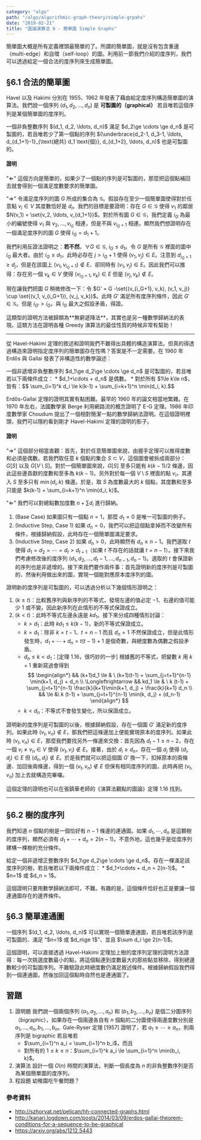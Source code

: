```yaml
---
category: "algo"
path: "/algo/algorithmic-graph-theory/simple-grpahs"
date: "2019-02-21"
title: "圖論演算法 6 - 簡單圖 Simple Graphs"
---
```


簡單圖大概是所有定義裡頭最簡單的了。所謂的簡單圖，就是沒有包含重邊（multi-edge）和自環（self-loop）的圖。利用前一節我們介紹的度序列，我們可以透過給定一個合法的度序列來生成簡單圖。

## §6.1 合法的簡單圖

Havel 以及 Hakimi 分別在 1955、1962 年發表了藉由給定度序列構造簡單圖的演算法。我們說一個序列 $(d_1, d_2, \ldots, d_n)$ 是 **可製圖的（graphical）** 若且唯若這個序列是某個簡單圖的度序列。

<theorem title='Havel-Hakimi 定理 [1955, 1962]'>
一個非負整數序列 $(d_1, d_2, \ldots, d_n)$ 滿足 $d_2\ge \cdots \ge d_n$ 是可製圖的，若且唯若少了第一個點的序列 $(\underbrace{d_2-1, d_3-1, \ldots, d_{d_1+1}-1}_{\text{總共} d_1 \text{個}}, d_{d_1+2}, \ldots, d_n)$ 也是可製圖的。
</theorem>

#### 證明

"$\Leftarrow$" 這個方向是簡單的，如果少了一個點的序列是可製圖的，那麼把這個點補回去就會得到一個滿足度數要求的簡單圖。

"$\Rightarrow$" 令滿足度序列的圖 $G$ 所成的集合為 $\mathcal{G}$。假設存在至少一個簡單圖使得對於任意點 $v_i\in V$ 其度數恰好是 $d_i$。我們的目標是要證明：存在 $G\in\mathcal{G}$ 使得 $v_1$ 的鄰居 $N(v_1) = \set{v_2, \ldots, v_{d_1+1}}$。對於所有圖 $G\in\mathcal{G}$，我們定義 $i_G$ 為最小的編號使得 $v_1$ 與 $v_2, \ldots, v_{i_G}$ 相連，但是不與 $v_{i_G+1}$ 相連。顯然我們想證明存在一個滿足度序列的圖 $G$ 使得 $i_G = d_1+1$。

我們利用反證法證明之：**若不然**，$\forall G\in\mathcal{G},\ i_G \le d_1$。令 $G$ 是所有 $\mathcal{G}$ 裡面的圖中 $i_G$ 最大者。由於 $i_G \le d_1$，此時必存在 $j > i_G+1$ 使得 $(v_1, v_j)\in E$。注意到 $d_{i_G+1} \ge d_j$，但是在該圖上 $(v_1, v_{i_G+1})\notin E$、卻同時有 $(v_1, v_j)\in E$。因此我們可以推得：存在另一個 $v_k\in V$ 使得 $(v_{i_G+1}, v_k)\in E$ 但是 $(v_j, v_k)\notin E$。

現在讓我們把圖 $G$ 稍微修改一下：令 $G' = G -\set{(v_{i_G+1}, v_k), (v_1, v_j)} \cup \set{(v_1, v_{i_G+1}), (v_j, v_k)}$。此時 $G'$ 滿足所有度序列條件，因此 $G'\in \mathcal{G}$。但是 $i_{G'} > i_G$，與 $i_G$ 最大之假設矛盾，得證。

<note>
這類型的證明方法被歸類為**無窮遞降法**，其實也是另一種數學歸納法的表現。這類方法在證明各種 Greedy 演算法的最佳性質的時候非常有幫助！
</note>

-----

從 Havel-Hakimi 定理的敘述和證明我們不難得出具體的構造演算法。但真的得透過構造來證明指定度序列的簡單圖存在性嗎？答案是不一定需要。在 1960 年 Erdős 與 Gallai 發表了非構造性的數學論述：

<theorem title='Erdős-Gallai 定理 [1960]'>
一個非遞增非負整數序列 $d_1\ge d_2\ge \cdots \ge d_n$ 是可製圖的，若且唯若以下兩條件成立：
* $d_1+\cdots + d_n$ 是偶數。
* 對於所有 $1\le k\le n$，皆有：$$ \sum_{i=1}^k d_i \le k(k-1) + \sum_{i=k+1}^n \min(d_i, k).$$
</theorem>

Erdős-Gallai 定理的證明其實有點困難。最早的 1960 年的論文相當地繁雜。在 1970 年左右，法國數學家 Berge 利用網路流的概念證明了 E-G 定理。1986 年印度數學家 Choudum 提出了一個相對簡潔一點的數學歸納法證明。在這個證明裡頭，我們可以隱約看到剛才 Havel-Hakimi 定理的證明的影子。

#### 證明

"$\Rightarrow$" 這個部分相當直觀：首先，對於任意簡單圖來說，由握手定理可以推得度數和必須是偶數。若我們取任意 $k$ 個點的集合 $S\subset V$，這個圖會被拆成兩部分：$G[S]$ 以及 $G[V\setminus S]$。對於一個簡單圖來說，$G[S]$ 至多只能有 $k(k-1)/2$ 條邊，因此這些邊貢獻的度數和至多為 $k(k-1)$。另外對於每一個 $V\setminus S$ 裡面的點 $v_i$，其連入 $S$ 至多只有 $\min(d_i, k)$ 條邊。於是，取 $S$ 為度數最大的 $k$ 個點，其度數和至多只能是 $k(k-1) + \sum_{i=k+1}^n \min(d_i, k)$。

"$\Leftarrow$" 我們可以對總點數加度數 $n+\sum d_i$ 進行歸納。
1. (Base Case) 如果圖只有一個點 $n=1$，那麼 $d_1=0$ 是唯一可製圖的例子。
2. (Inductive Step, Case 1) 如果 $d_n=0$，我們可以把這個點拿掉而不改變所有條件，根據歸納假設，此時存在一個簡單圖滿足要求。
3. (Inductive Step, Case 2) 如果 $d_n>0$，此時顯然有 $d_n \le n-1$。我們選取 $t$ 使得 $d_1=d_2=\cdots = d_t > d_{t+1}$（如果 $t$ 不存在的話就讓 $t=n-1$）。接下來我們考慮修改後的度序列 $(d_1, d_2, \ldots, d_t -1, \ldots, d_{n-1}, d_n-1)$。選取的 $t$ 會保證新的序列也是非遞增的。接下來我們要作兩件事：首先證明新的度序列是可製圖的、然後利用做出來的圖，實現一個能對應原本度序列的圖。

證明新的度序列是可製圖的，可以透過分析以下幾個情形證明之：
1. ($k\ge t$)：比較舊序列與新序列的不等式，發現左邊的值必定 $-1$、右邊的值可能少 $1$ 或不變。因此新序列在此情形的不等式保證成立。
2. ($k < t$)：此時不等式左邊永遠是 $kd_1$。接下來分成四種情形討論：
    * $k > d_1$：此時 $kd_1 \le k(k-1)$，新的不等式保證成立。
    * $k = d_1$：除非 $k=t-1$、$t=n-1$ 而且 $d_n=1$ 不然保證成立，但是此情形發生時，$d_1+\cdots+d_n=t(t-1)+1$ 是個奇數，與總度數為偶數之假設矛盾。
    * $d_n\le k < d_1$：<span class="has-text-success">[定理 1.16，很巧妙的一步]</span> 根據舊的不等式，把變數 $k$ 用 $k+1$ 重新寫過會得到
    $$
    \begin{align*}
    && (k+1)d_1 \le & \  (k+1)(t-1) + \sum_{j=t+1}^{n-1} \min(k+1, d_j) + d_n \\
    \Longleftrightarrow && kd_1 \le & \  k (t-1) + \sum_{j=t+1}^{n-1} \frac{k}{k+1}\min(k+1, d_j) + \frac{k}{k+1} d_n \\
    && \le &\ 
    k (t-1) + \sum_{j=t+1}^{n-1} \min(k, d_j) + (d_n-1)
    \end{align*}
    $$
    * $k < d_n$：不等式不會發生變化，所以保證成立。

證明新的度序列是可製圖的以後，根據歸納假設，存在一個圖 $G'$ 滿足新的度序列。如果此時 $(v_t, v_n)\notin E$，那我們把這條邊加上便能實現原本的度序列。如果此時 $(v_t, v_n)\in E$，那麼我們要找另外一條邊來交換：首先因為 $d_t-1 \le n-2$，存在一個 $v_i\neq v_n\in V$ 使得 $(v_t, v_i)\notin E$。接著，由於 $d_i \ge d_n$，存在一個 $d_j$ 使得 $(d_i, d_j)\in E$ 但 $(d_n, d_j)\notin E$。於是我們就可以把這個圖 $G'$ 換一下，扣掉原本的兩條邊、加回後兩條邊，得到一個 $(v_t, v_n)\notin E$ 但保有相同度序列的圖，此時再把 $(v_t, v_n)$ 加上去就構造完畢囉。

<note>
這個定理的證明也可以在張鎮華老師的《演算法觀點的圖論》定理 1.16 找到。
</note>

-----

## §6.2 樹的度序列

我們知道 $n$ 個點的樹是一個恰好有 $n-1$ 條邊的連通圖。如果 $d_1, \cdots, d_n$ 是這顆樹的度序列，顯然必須有 $d_1+\cdots + d_n = 2(n-1)$。不意外地，這也幾乎是從度序列建構一棵樹的充分條件。

<theorem title='樹的度序列'>
給定一個非遞增正整數序列 $d_1\ge d_2\ge \cdots \ge d_n$。存在一棵滿足該度序列的樹，若且唯若以下兩條件成立：
* $d_1+\cdots + d_n = 2(n-1)$。
* $n=1$ 或 $d_n = 1$。
</theorem>

這個證明只要用數學歸納法即可，不難。有趣的是，這個條件恰好也正是要讓一個連通圖存在的邊界條件。

## §6.3 簡單連通圖

<theorem title='連通圖的度序列'>
一個序列 $(d_1, d_2, \ldots, d_n)$ 可以實現一個簡單連通圖，若且唯若該序列是可製圖的、滿足 "$n=1$ 或 $d_n\ge 1$"、並且 $\sum d_i \ge 2(n-1)$。
</theorem>

這個證明，可以直接透過 Havel-Hakimi 定理加上樹的度序列定理的證明方法證得：每一次挑選度數最小的點，將這個點連到度數最大的那些點並移除，得到總邊數較少的可製圖序列。不難驗證此時總度數仍滿足敘述條件。根據歸納假設我們得到一個連通圖，然後加回這個點時自然也是連通圖了。

## 習題

1. <span class='tag is-dark'>證明題</span> 我們說一個兩個序列 $(a_1, a_2, \ldots, a_n)$ 和 $(b_1, b_2, \ldots, b_n)$ 是個二分圖序列（bigraphic），如果存在一個兩邊各自有 $n$ 個點的二分圖使得兩邊度數分別是 $a_1, \ldots, a_n, b_1, \ldots, b_n$。Gale-Ryser 定理 [1957] 證明了，若 $a_1\ge \cdots \ge a_n$，則兩序列是 bigraphic 若且唯若
    * $\sum_{i=1}^n a_i = \sum_{i=1}^n b_i$，而且
    * 對所有的 $1\le k\le n$：$\sum_{i=1}^k a_i \le \sum_{i=1}^n \min(b_i, k)$。  
2. <span class='tag is-link'>演算法</span> 設計一個 $O(n)$ 時間的演算法，判斷一個長度為 $n$ 的非負整數序列是否為某個簡單圖的度序列。
3. <span class='tag is-danger'>程設題</span> 幼稚園吃午餐問題？

### 參考資料

* http://szhorvat.net/pelican/hh-connected-graphs.html
* http://kanari.logdown.com/posts/2014/03/09/erdos-gallai-theorem-conditions-for-a-sequence-to-be-graphical
* https://arxiv.org/abs/1212.5443